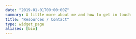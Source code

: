 ```yaml
---
date: "2019-01-01T00:00:00Z"
summary: A little more about me and how to get in touch
title: "Resources / Contact"
type: widget_page
aliases: [bio]
---
```

